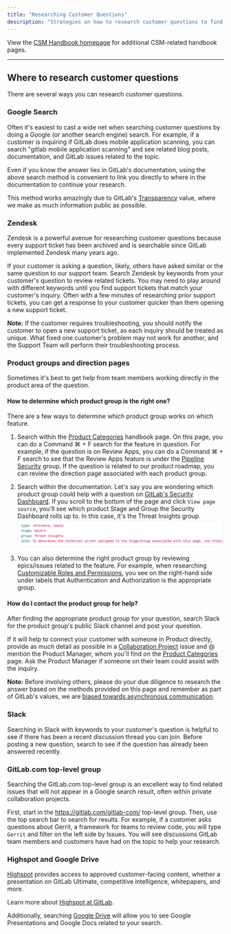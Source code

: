 ```yaml
---
title: "Researching Customer Questions"
description: "Strategies on how to research customer questions to find answers."
---
```


View the [CSM Handbook homepage](/handbook/customer-success/csm/) for additional CSM-related handbook pages.

---

## Where to research customer questions

There are several ways you can research customer questions.

### Google Search

Often it's easiest to cast a wide net when searching customer questions by doing a Google (or another search engine) search. For example, if a customer is inquiring if GitLab does mobile application scanning, you can search "gitlab mobile application scanning" and see related blog posts, documentation, and GitLab issues related to the topic.

Even if you know the answer lies in GitLab's documentation, using the above search method is convenient to link you directly to where in the documentation to continue your research.

This method works amazingly due to GitLab's [Transparency](/handbook/values/#transparency) value, where we make as much information public as possible.

### Zendesk

Zendesk is a powerful avenue for researching customer questions because every support ticket has been archived and is searchable since GitLab implemented Zendesk many years ago.

If your customer is asking a question, likely, others have asked similar or the same question to our support team. Search Zendesk by keywords from your customer's question to review related tickets. You may need to play around with different keywords until you find support tickets that match your customer's inquiry. Often with a few minutes of researching prior support tickets, you can get a response to your customer quicker than them opening a new support ticket.

**Note:** If the customer requires troubleshooting, you should notify the customer to open a new support ticket, as each inquiry should be treated as unique. What fixed one customer's problem may not work for another, and the Support Team will perform their troubleshooting process.

### Product groups and direction pages

Sometimes it's best to get help from team members working directly in the product area of the question.

#### How to determine which product group is the right one?

There are a few ways to determine which product group works on which feature.

1. Search within the [Product Categories](/handbook/product/categories/) handbook page. On this page, you can do a Command ⌘ + F search for the feature in question. For example, if the question is on Review Apps, you can do a Command ⌘ + F search to see that the Review Apps feature is under the [Pipeline Security](/handbook/product/categories/#pipeline-security-group) group. If the question is related to our product roadmap, you can review the direction page associated with each product group.

1. Search within the documentation. Let's say you are wondering which product group could help with a question on [GitLab's Security Dashboard](https://docs.gitlab.com/ee/user/application_security/security_dashboard/). If you scroll to the bottom of the page and click `View page source`, you'll see which product Stage and Group the Security Dashboard rolls up to. In this case, it's the Threat Insights group.
![image-1.png](image-1.png)

1. You can also determine the right product group by reviewing epics/issues related to the feature. For example, when researching [Customizable Roles and Permissions](https://gitlab.com/groups/gitlab-org/-/epics/4035), you see on the right-hand side under labels that Authentication and Authorization is the appropriate group.

#### How do I contact the product group for help?

After finding the appropriate product group for your question, search Slack for the product group's public Slack channel and post your question.

If it will help to connect your customer with someone in Product directly, provide as much detail as possible in a [Collaboration Project](/handbook/customer-success/csm/customer-collaboration-project/) issue and @ mention the Product Manager, whom you'll find on the [Product Categories](/handbook/product/categories/) page. Ask the Product Manager if someone on their team could assist with the inquiry.

**Note:** Before involving others, please do your due diligence to research the answer based on the methods provided on this page and remember as part of GitLab's values, we are [biased towards asynchronous communication](/handbook/values/#bias-towards-asynchronous-communication).

### Slack

Searching in Slack with keywords to your customer's question is helpful to see if there has been a recent discussion thread you can join. Before posting a new question, search to see if the question has already been answered recently.

### GitLab.com top-level group

Searching the GitLab.com top-level group is an excellent way to find related issues that will not appear in a Google search result, often within private collaboration projects.

First, start in the https://gitlab.com/gitlab-com/ top-level group. Then, use the top search bar to search for results. For example, if a customer asks questions about Gerrit, a framework for teams to review code, you will type `Gerrit` and filter on the left side by Issues. You will see discussions GitLab team members and customers have had on the topic to help your research.

### Highspot and Google Drive

[Highspot](https://gitlab.highspot.com/) provides access to approved customer-facing content, whether a presentation on GitLab Ultimate, competitive intelligence, whitepapers, and more.

Learn more about [Highspot at GitLab](/handbook/sales/field-communications/gitlab-highspot/).

Additionally, searching [Google Drive](https://drive.google.com/) will allow you to see Google Presentations and Google Docs related to your search.
